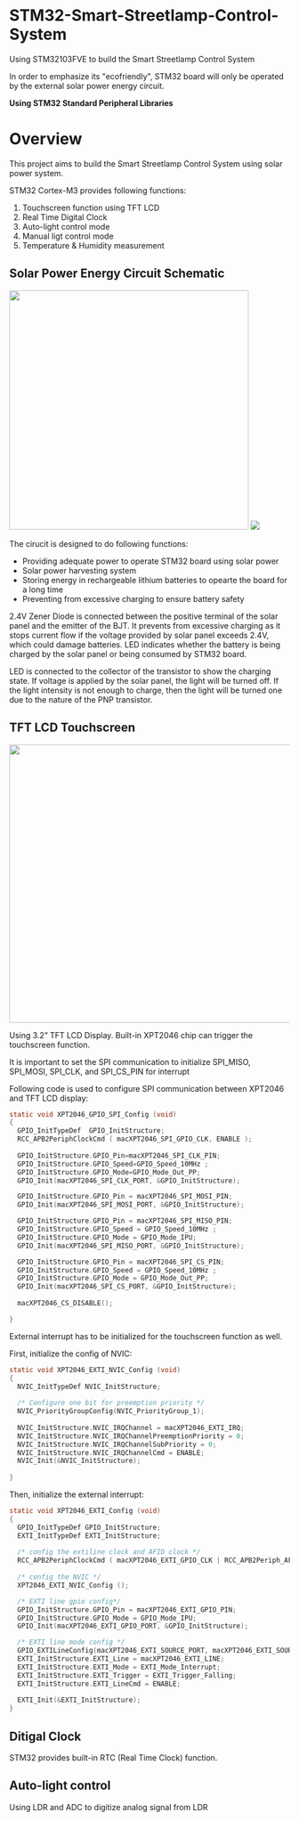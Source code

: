 # STM32-Smart-Streetlamp-Control-System
Using STM32103FVE to build the Smart Streetlamp Control System

In order to emphasize its "ecofriendly", STM32 board will only be operated by the external solar power energy circuit.

__Using STM32 Standard Peripheral Libraries__

# Overview
This project aims to build the Smart Streetlamp Control System using solar power system.

STM32 Cortex-M3 provides following functions:
1. Touchscreen function using TFT LCD
2. Real Time Digital Clock
3. Auto-light control mode
4. Manual ligt control mode
5. Temperature & Humidity measurement

## Solar Power Energy Circuit Schematic
<div>
  <img src = https://user-images.githubusercontent.com/72503871/101485489-31e68280-3996-11eb-8bcf-51b2a8b7ade8.png width="430">
  <img src = https://user-images.githubusercontent.com/72503871/101485306-efbd4100-3995-11eb-82b1-7d0dcb99adf8.png>
</div>

The cirucit is designed to do following functions:
* Providing adequate power to operate STM32 board using solar power
* Solar power harvesting system
* Storing energy in rechargeable lithium batteries to opearte the board for a long time
* Preventing from excessive charging to ensure battery safety

2.4V Zener Diode is connected between the positive terminal of the solar panel and the emitter of the BJT.
It prevents from excessive charging as it stops current flow if the voltage provided by solar panel exceeds 2.4V, which could damage batteries.
LED indicates whether the battery is being charged by the solar panel or being consumed by STM32 board.

LED is connected to the collector of the transistor to show the charging state.
If voltage is applied by the solar panel, the light will be turned off.
If the light intensity is not enough to charge, then the light will be turned one due to the nature of the PNP transistor.

## TFT LCD Touchscreen

<img src = "https://user-images.githubusercontent.com/72503871/101482298-7ae80800-3991-11eb-869c-d2be5261883a.png" width="600" height="500">

Using 3.2” TFT LCD Display. Built-in XPT2046 chip can trigger the touchscreen function.

It is important to set the SPI communication to initialize SPI_MISO, SPI_MOSI, SPI_CLK, and SPI_CS_PIN for interrupt

Following code is used to configure SPI communication between XPT2046 and TFT LCD display:

```C
static void XPT2046_GPIO_SPI_Config (void) 
{ 
  GPIO_InitTypeDef  GPIO_InitStructure;
  RCC_APB2PeriphClockCmd ( macXPT2046_SPI_GPIO_CLK, ENABLE );
       
  GPIO_InitStructure.GPIO_Pin=macXPT2046_SPI_CLK_PIN;
  GPIO_InitStructure.GPIO_Speed=GPIO_Speed_10MHz ;	  
  GPIO_InitStructure.GPIO_Mode=GPIO_Mode_Out_PP;
  GPIO_Init(macXPT2046_SPI_CLK_PORT, &GPIO_InitStructure);

  GPIO_InitStructure.GPIO_Pin = macXPT2046_SPI_MOSI_PIN;
  GPIO_Init(macXPT2046_SPI_MOSI_PORT, &GPIO_InitStructure);

  GPIO_InitStructure.GPIO_Pin = macXPT2046_SPI_MISO_PIN; 
  GPIO_InitStructure.GPIO_Speed = GPIO_Speed_10MHz ;
  GPIO_InitStructure.GPIO_Mode = GPIO_Mode_IPU;      
  GPIO_Init(macXPT2046_SPI_MISO_PORT, &GPIO_InitStructure);

  GPIO_InitStructure.GPIO_Pin = macXPT2046_SPI_CS_PIN; 
  GPIO_InitStructure.GPIO_Speed = GPIO_Speed_10MHz ;
  GPIO_InitStructure.GPIO_Mode = GPIO_Mode_Out_PP;      
  GPIO_Init(macXPT2046_SPI_CS_PORT, &GPIO_InitStructure); 
   
  macXPT2046_CS_DISABLE();

}
```

External interrupt has to be initialized for the touchscreen function as well.

First, initialize the config of NVIC:

```C
static void XPT2046_EXTI_NVIC_Config (void)
{
  NVIC_InitTypeDef NVIC_InitStructure;
  
  /* Configure one bit for preemption priority */
  NVIC_PriorityGroupConfig(NVIC_PriorityGroup_1);
 
  NVIC_InitStructure.NVIC_IRQChannel = macXPT2046_EXTI_IRQ;
  NVIC_InitStructure.NVIC_IRQChannelPreemptionPriority = 0;
  NVIC_InitStructure.NVIC_IRQChannelSubPriority = 0;
  NVIC_InitStructure.NVIC_IRQChannelCmd = ENABLE;
  NVIC_Init(&NVIC_InitStructure);
	
}
```

Then, initialize the external interrupt:
```C
static void XPT2046_EXTI_Config (void)
{
  GPIO_InitTypeDef GPIO_InitStructure; 
  EXTI_InitTypeDef EXTI_InitStructure;
  
  /* config the extiline clock and AFIO clock */
  RCC_APB2PeriphClockCmd ( macXPT2046_EXTI_GPIO_CLK | RCC_APB2Periph_AFIO, ENABLE );
												
  /* config the NVIC */
  XPT2046_EXTI_NVIC_Config ();

  /* EXTI line gpio config*/	
  GPIO_InitStructure.GPIO_Pin = macXPT2046_EXTI_GPIO_PIN;       
  GPIO_InitStructure.GPIO_Mode = GPIO_Mode_IPU;	 
  GPIO_Init(macXPT2046_EXTI_GPIO_PORT, &GPIO_InitStructure);

  /* EXTI line mode config */
  GPIO_EXTILineConfig(macXPT2046_EXTI_SOURCE_PORT, macXPT2046_EXTI_SOURCE_PIN); 
  EXTI_InitStructure.EXTI_Line = macXPT2046_EXTI_LINE;
  EXTI_InitStructure.EXTI_Mode = EXTI_Mode_Interrupt;
  EXTI_InitStructure.EXTI_Trigger = EXTI_Trigger_Falling; 
  EXTI_InitStructure.EXTI_LineCmd = ENABLE;
	
  EXTI_Init(&EXTI_InitStructure); 	
}
```

## Ditigal Clock
STM32 provides built-in RTC (Real Time Clock) function.


## Auto-light control
Using LDR and ADC to digitize analog signal from LDR




